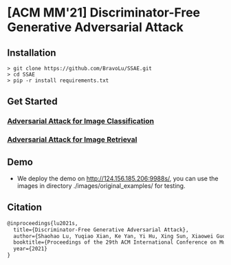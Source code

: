 # [ACM MM'21] Discriminator-Free Generative Adversarial Attack

## Installation

```
> git clone https://github.com/BravoLu/SSAE.git
> cd SSAE
> pip -r install requirements.txt
```

## Get Started
### [Adversarial Attack for Image Classification](classification/)

### [Adversarial Attack for Image Retrieval](reid/)

## Demo

* We deploy the demo on http://124.156.185.206:9988s/, you can use the images in directory ./images/original_examples/ for testing.

## Citation

```latex
@inproceedings{lu2021s,
  title={Discriminator-Free Generative Adversarial Attack},
  author={Shaohao Lu, Yuqiao Xian, Ke Yan, Yi Hu, Xing Sun, Xiaowei Guo, Feiyue Huang, Wei-Shi Zheng},
  booktitle={Proceedings of the 29th ACM International Conference on Multimedia},
  year={2021}
}
```

